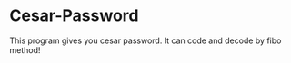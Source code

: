 # Cesar-Password
<p>This program gives you cesar password. It can code and decode by fibo method!</p>
